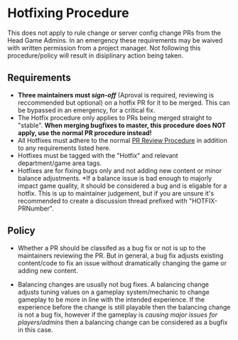 # Hotfixing Procedure
This does not apply to rule change or server config change PRs from the Head Game Admins. In an emergency these requirements may be waived with written permission from a project manager.
Not following this procedure/policy will result in disiplinary action being taken.
## Requirements
- **Three maintainers must *sign-off*** (Aproval is required, reviewing is reccommended but optional) on a hotfix PR for it to be merged. This can be bypassed in an emergency, for a critical fix.
- The Hotfix procedure only applies to PRs being merged straight to "stable". **When merging bugfixes to master, this procedure does NOT apply, use the normal PR procedure instead!**
- All Hotfixes must adhere to the normal [PR Review Procedure](../maintainer/review-procedure.md) in addition to any requirements listed here.
- Hotfixes must be tagged with the "Hotfix" and relevant department/game area tags.
- Hotfixes are for fixing bugs only and not adding new content or minor balance adjustments. *If a balance issue is bad enough to majorly impact game quality, it should be considered a bug and is eligable for a hotfix. This is up to maintainer judgement, but if you are unsure it's recommended to create a discussion thread prefixed with "HOTFIX-PRNumber".
## Policy
- Whether a PR should be classifed as a bug fix or not is up to the maintainers reviewing the PR. But in general, a bug fix adjusts existing content/code to fix an issue without dramatically changing the game or adding new content.

- Balancing changes are usually not bug fixes. A balancing change adjusts tuning values on a gameplay system/mechanic to change gameplay to be more in line with the intended experience. If the experience before the change is still playable then the balancing change is not a bug fix, however if the gameplay is *causing major issues for players/admins* then a balancing change can be considered as a bugfix in this case.
